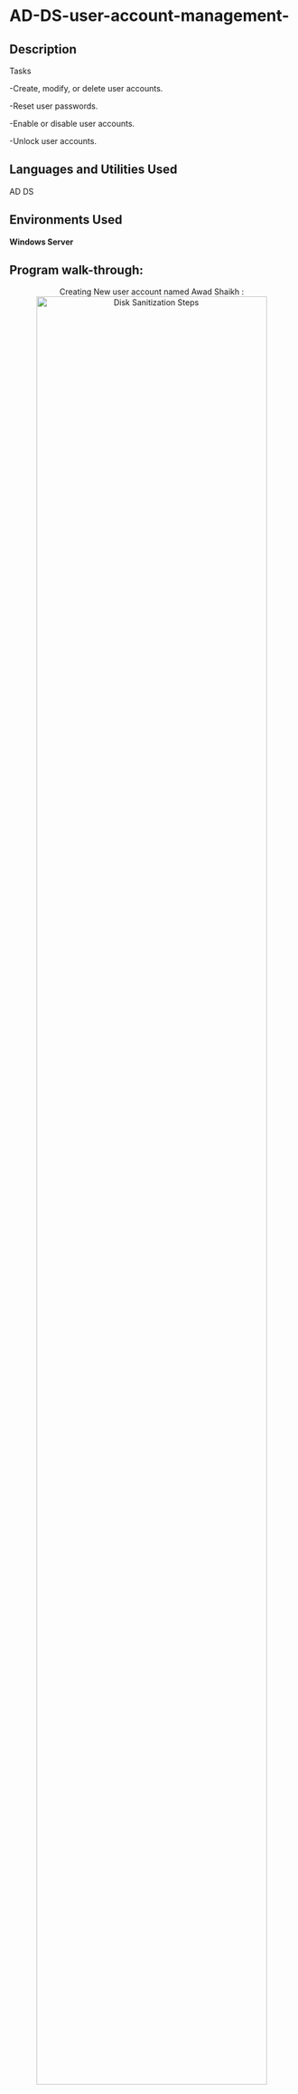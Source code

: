 # AD-DS-user-account-management-

<h2>Description</h2>
Tasks

-Create, modify, or delete user accounts.

-Reset user passwords.

-Enable or disable user accounts.

-Unlock user accounts.
<br />


<h2>Languages and Utilities Used</h2>
AD DS 
<h2>Environments Used </h2>

<b> Windows Server </b> 

<h2>Program walk-through:</h2>

<p align="center">
Creating New user account named Awad Shaikh : <br/>
<img src="https://imgur.com/lwGOkLB.png" height="90%" width="90%" alt="Disk Sanitization Steps"/>
<br />
<br />
creating New user account name Awad Shaikh  <br/>
<img src="https://imgur.com/arx8R6w.png" height="90%" width="90%" alt="Disk Sanitization Steps"/>
<br />
<br />
Setting temp password Awad Shaikh  <br/>
<img src="https://imgur.com/58fTbNY.png" height="90%" width="90%" alt="Disk Sanitization Steps"/>
<br />
<br />
Resseting user password   <br/>
<img src="https://imgur.com/lb3ZtYm.png" height="90%" width="90%" alt="Disk Sanitization Steps"/>
<br />
<br />
Resseting user password  <br/>
<img src="https://imgur.com/hUYla66.png" height="90%" width="90%" alt="Disk Sanitization Steps"/>
<br />
<br />
Unlocking user account  <br/>
<img src="https://imgur.com/hIwVC4f.png" height="90%" width="90%" alt="Disk Sanitization Steps"/>
<br />
<br />
Disabling user account <br/>
<img src="https://imgur.com/jyKldYJ.png" height="90%" width="90%" alt="Disk Sanitization Steps"/>
<br />
<br />
 <br/>


